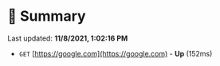 # 📖 Summary
Last updated: **11/8/2021, 1:02:16 PM**

- `GET` [https://google.com](https://google.com) - **Up** (152ms)
